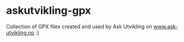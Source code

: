 # askutvikling-gpx

Collection of GPX files created and used by Ask Utvikling on www.ask-utvikling.no :)

